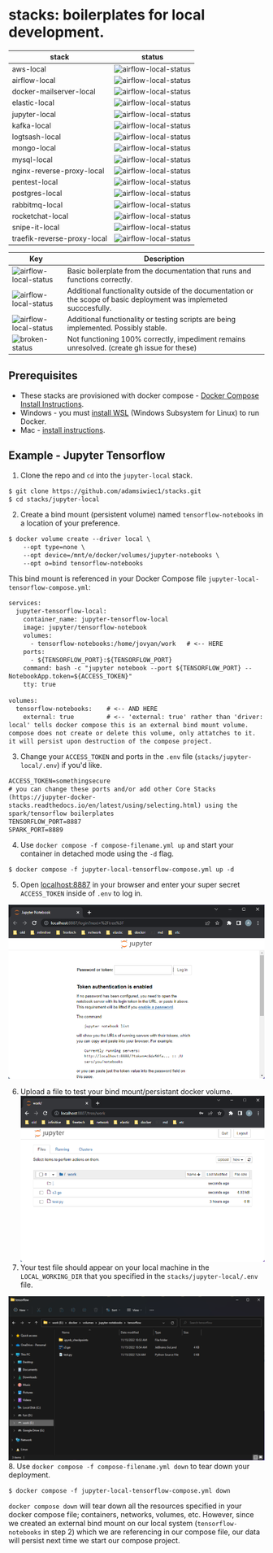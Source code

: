 # stacks: boilerplates for local development.


| stack | status |
| ----------- | ----------- |
| aws-local  | ![airflow-local-status](https://img.shields.io/static/v1?label=status&message=in+development&color=purple) |
| airflow-local  | ![airflow-local-status](https://img.shields.io/static/v1?label=status&message=stable&color=yellow) |
| docker-mailserver-local | ![airflow-local-status](https://img.shields.io/static/v1?label=status&message=in+development&color=purple) |
| elastic-local | ![airflow-local-status](https://img.shields.io/static/v1?label=status&message=stable&color=yellow) |
| jupyter-local | ![airflow-local-status](https://img.shields.io/static/v1?label=status&message=finished&color=green) |
| kafka-local | ![airflow-local-status](https://img.shields.io/static/v1?label=status&message=stable&color=yellow) |
| logtsash-local | ![airflow-local-status](https://img.shields.io/static/v1?label=status&message=stable&color=yellow) |
| mongo-local | ![airflow-local-status](https://img.shields.io/static/v1?label=status&message=stable&color=yellow) |
| mysql-local | ![airflow-local-status](https://img.shields.io/static/v1?label=status&message=stable&color=yellow) |
| nginx-reverse-proxy-local | ![airflow-local-status](https://img.shields.io/static/v1?label=status&message=in+development&color=purple) |
| pentest-local | ![airflow-local-status](https://img.shields.io/static/v1?label=status&message=stable&color=yellow) |
| postgres-local | ![airflow-local-status](https://img.shields.io/static/v1?label=status&message=stable&color=yellow) |
| rabbitmq-local | ![airflow-local-status](https://img.shields.io/static/v1?label=status&message=stable&color=yellow) |
| rocketchat-local | ![airflow-local-status](https://img.shields.io/static/v1?label=status&message=in+development&color=purple) |
| snipe-it-local | ![airflow-local-status](https://img.shields.io/static/v1?label=status&message=broken&color=red) |
| traefik-reverse-proxy-local | ![airflow-local-status](https://img.shields.io/static/v1?label=status&message=in+development&color=purple) |


| Key |  Description|
| ----------- | ----------- |
| ![airflow-local-status](https://img.shields.io/static/v1?label=status&message=stable&color=yellow) | Basic boilerplate from the documentation that runs and functions correctly. |
| ![airflow-local-status](https://img.shields.io/static/v1?label=status&message=finished&color=green) | Additional functionality outside of the documentation or the scope of basic deployment was implemeted succcesfully. |
| ![airflow-local-status](https://img.shields.io/static/v1?label=status&message=in+development&color=purple) | Additional functionality or testing scripts are being implemented. Possibly stable. |
| ![broken-status](https://img.shields.io/static/v1?label=status&message=broken&color=red) | Not functioning 100% correctly, impediment remains unresolved. (create gh issue for these)|


## Prerequisites
* These stacks are provisioned with docker compose - [Docker Compose Install Instructions](https://docs.docker.com/compose/install/).
* Windows - you must [install WSL](https://learn.microsoft.com/en-us/windows/wsl/install) (Windows Subsystem for Linux) to run Docker.
* Mac - [install instructions](https://docs.docker.com/desktop/install/mac-install/).
## Example - Jupyter Tensorflow
1. Clone the repo and `cd` into the `jupyter-local` stack.
```
$ git clone https://github.com/adamsiwiec1/stacks.git
$ cd stacks/jupyter-local
```
2. Create a bind mount (persistent volume) named `tensorflow-notebooks` in a location of your preference.
```
$ docker volume create --driver local \
    --opt type=none \
    --opt device=/mnt/e/docker/volumes/jupyter-notebooks \
    --opt o=bind tensorflow-notebooks
```
This bind mount is referenced in your Docker Compose file `jupyter-local-tensorflow-compose.yml`:
```
services:
  jupyter-tensorflow-local:
    container_name: jupyter-tensorflow-local
    image: jupyter/tensorflow-notebook
    volumes:
      - tensorflow-notebooks:/home/jovyan/work   # <-- HERE
    ports:
      - ${TENSORFLOW_PORT}:${TENSORFLOW_PORT}
    command: bash -c "jupyter notebook --port ${TENSORFLOW_PORT} --NotebookApp.token=${ACCESS_TOKEN}"
    tty: true

volumes:
  tensorflow-notebooks:    # <-- AND HERE
    external: true         # <-- 'external: true' rather than 'driver: local' tells docker compose this is an external bind mount volume. compose does not create or delete this volume, only attatches to it. it will persist upon destruction of the compose project.
```

3. Change your `ACCESS_TOKEN` and ports in the `.env` file (`stacks/jupyter-local/.env`) if you'd like. 
```
ACCESS_TOKEN=somethingsecure
# you can change these ports and/or add other Core Stacks (https://jupyter-docker-stacks.readthedocs.io/en/latest/using/selecting.html) using the spark/tensorflow boilerplates
TENSORFLOW_PORT=8887
SPARK_PORT=8889
```
4.  Use `docker compose -f compose-filename.yml up` and start your container in detached mode using the `-d` flag.
```
$ docker compose -f jupyter-local-tensorflow-compose.yml up -d
```
5. Open [localhost:8887](http://localhost:8887) in your browser and enter your super secret `ACCESS_TOKEN` inside of `.env` to log in.

![jupyter](https://github.com/adamsiwiec1/images/blob/main/stacks/jupyter.png?raw=true)

6. Upload a file to test your bind mount/persistant docker volume. 
![jupyter-upload](https://github.com/adamsiwiec1/images/blob/main/stacks/jupyter-upload.png?raw=true)
7. Your test file should appear on your local machine in the `LOCAL_WORKING_DIR` that you specified in the `stacks/jupyter-local/.env` file.

![jupyter-explorer](https://github.com/adamsiwiec1/images/blob/main/stacks/jupyter-explorer.png?raw=true)
8. Use `docker compose -f compose-filename.yml down`  to tear down your deployment.
```
$ docker compose -f jupyter-local-tensorflow-compose.yml down
```
`docker compose down` will tear down all the resources specified in your docker compose file; containers, networks, volumes, etc. However, since we created an external bind mount on our local system (`tensorflow-notebooks` in step 2) which we are referencing in our compose file, our data will persist next time we start our compose project. 